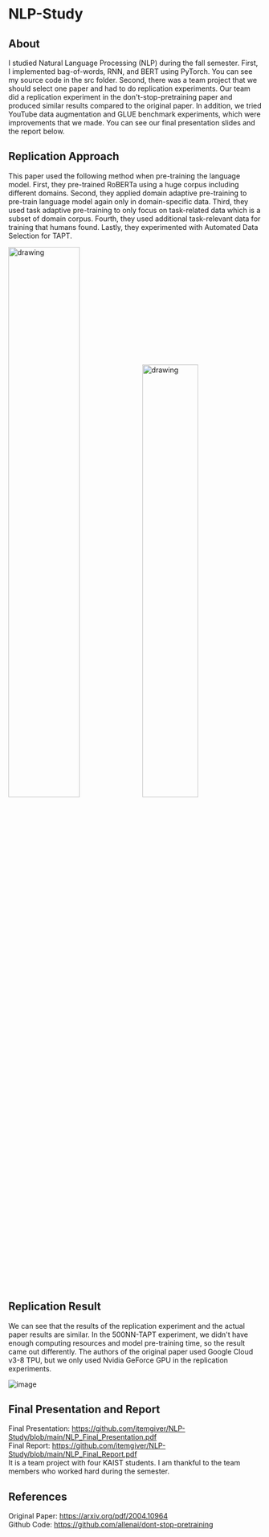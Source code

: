# NLP-Study

## About

I studied Natural Language Processing (NLP) during the fall semester. First, I implemented bag-of-words, RNN, and BERT using PyTorch. You can see my source code in the src folder. Second, there was a team project that we should select one paper and had to do replication experiments. Our team did a replication experiment in the don't-stop-pretraining paper and produced similar results compared to the original paper. In addition, we tried YouTube data augmentation and GLUE benchmark experiments, which were improvements that we made. You can see our final presentation slides and the report below.

## Replication Approach

This paper used the following method when pre-training the language model. First, they pre-trained RoBERTa using a huge corpus including different domains. Second, they applied domain adaptive pre-training to pre-train language model again only in domain-specific data. Third, they used task adaptive pre-training to only focus on task-related data which is a subset of domain corpus. Fourth, they used additional task-relevant data for training that humans found. Lastly, they experimented with Automated Data Selection for TAPT.

<img src="https://user-images.githubusercontent.com/87184009/147098351-938d0668-fdcd-456e-93e3-72323c7f2f8b.png" alt="drawing" width="53%"/><img src="https://user-images.githubusercontent.com/87184009/147098446-26b2b38a-8571-40b9-bd71-620627c188ce.png" alt="drawing" width="47%"/>

## Replication Result

We can see that the results of the replication experiment and the actual paper results are similar. In the 500NN-TAPT experiment, we didn't have enough computing resources and model pre-training time, so the result came out differently. The authors of the original paper used Google Cloud v3-8 TPU, but we only used Nvidia GeForce GPU in the replication experiments.

![image](https://user-images.githubusercontent.com/87184009/147098990-7b4c3f55-36c5-435f-9b0e-8be7e405f187.png)

## Final Presentation and Report

Final Presentation: https://github.com/itemgiver/NLP-Study/blob/main/NLP_Final_Presentation.pdf \
Final Report: https://github.com/itemgiver/NLP-Study/blob/main/NLP_Final_Report.pdf \
It is a team project with four KAIST students. I am thankful to the team members who worked hard during the semester.

## References

Original Paper: https://arxiv.org/pdf/2004.10964 \
Github Code: https://github.com/allenai/dont-stop-pretraining
